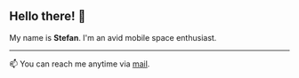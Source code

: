 ## Hello there! 👋

My name is **Stefan**. I'm an avid mobile space enthusiast.

---

📫 You can reach me anytime via [mail](mailto:hello@zwett.co).
